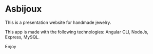 # Asbijoux

This is a presentation website for handmade jewelry.

This app is made with the following technologies: Angular CLI, NodeJs, Express, MySQL.

Enjoy
